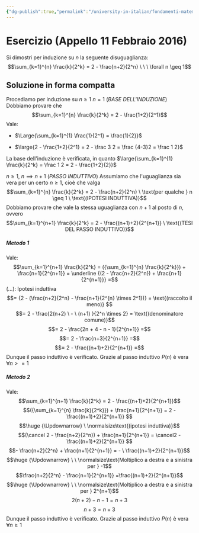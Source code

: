 ```yaml
---
{"dg-publish":true,"permalink":"/university-in-italian/fondamenti-matematici-per-l-informatica/esercizi-sul-principio-di-induzione/appello-11-febbraio-2016/"}
---
```


# Esercizio (Appello 11 Febbraio 2016)
Si dimostri per induzione su $n$ la seguente disuguaglianza:
$$\sum_{k=1}^{n} \frac{k}{2^k} = 2 - \frac{n+2}{2^n} \ \ \ \forall n \geq 1$$
## Soluzione in forma compatta
Procediamo per induzione su $n \geq 1$
$n = 1$ (*BASE DELL'INDUZIONE*) 
Dobbiamo provare che 
$$\sum_{k=1}^{n} \frac{k}{2^k} = 2 - \frac{1+2}{2^1}$$Vale:
-  $\Large{\sum_{k=1}^{1} \frac{1}{2^1} = \frac{1}{2}}$

- $\large{2 - \frac{1+2}{2^1} = 2 - \frac 3 2 = \frac {4-3}2 = \frac 1 2}$

La base dell'induzione è verificata, in quanto $\large{\sum_{k=1}^{1} \frac{k}{2^k} = \frac 1 2 = 2 - \frac{1+2}{2}}$

$n \geq 1, \ n \implies n+1$ (*PASSO INDUTTIVO*)
Assumiamo che l'uguaglianza sia vera per un certo $n \geq 1$, cioè che valga 
$$\sum_{k=1}^{n} \frac{k}{2^k} = 2 - \frac{n+2}{2^n} \ \text{per qualche } n \geq 1 \ \text{(IPOTESI INDUTTIVA)}$$
 Dobbiamo provare che vale la stessa uguaglianza con $n+1$ al posto di $n$, ovvero
$$\sum_{k=1}^{n+1} \frac{k}{2^k} = 2 - \frac{(n+1)+2}{2^{n+1}} \ \text{(TESI DEL PASSO INDUTTIVO)}$$
##### Metodo 1
Vale:
$$\sum_{k=1}^{n+1} \frac{k}{2^k} = ({\sum_{k=1}^{n} \frac{k}{2^k}}) + \frac{n+1}{2^{n+1}} = \underline {(2 - \frac{n+2}{2^n}) + \frac{n+1}{2^{n+1}}} =$$
$(...) :$ Ipotesi induttiva
$$= {2 - (\frac{n+2}{2^n} - \frac{n+1}{2^{n} \times 2^1})} = \text{(raccolto il meno)} $$
$$= 2 - \frac{2(n+2) \ - \ (n+1) }{2^n \times 2} = \text{(denominatore comune)}$$
$$= 2 - \frac{2n + 4 - n - 1}{2^{n+1}} =$$
$$= 2 - \frac{n+3}{2^{n+1}} =$$
$$= 2 - \frac{(n+1)+2}{2^{n+1}} =$$
Dunque il passo induttivo è verificato.
Grazie al passo induttivo $P(n)$ è vera $\forall n >= 1$
##### Metodo 2
Vale:
$$\sum_{k=1}^{n+1} \frac{k}{2^k} = 2 - \frac{(n+1)+2}{2^{n+1}}$$
$$({\sum_{k=1}^{n} \frac{k}{2^k}}) + \frac{n+1}{2^{n+1}} = 2 - \frac{(n+1)+2}{2^{n+1}} $$
$$\huge {\Updownarrow} \ \normalsize\text{(ipotesi induttiva)}$$
$$(\cancel 2 - \frac{n+2}{2^n}) + \frac{n+1}{2^{n+1}} = \cancel2 - \frac{(n+1)+2}{2^{n+1}} $$
$$- \frac{n+2}{2^n} + \frac{n+1}{2^{n+1}} = - \ \frac{(n+1)+2}{2^{n+1}}$$
$$\huge {\Updownarrow} \ \ \normalsize\text{Moltiplico a destra e a sinistra per } -1$$
$$\frac{n+2}{2^n} - \frac{n+1}{2^{n+1}} =\frac{(n+1)+2}{2^{n+1}}$$
$$\huge {\Updownarrow} \ \ \normalsize\text{Moltiplico a destra e a sinistra per } 2^{n+1}$$
$$2(n+2) - n - 1 = n+3$$
$$n+3=n+3$$Dunque il passo induttivo è verificato.
Grazie al passo induttivo $P(n)$ è vera $\forall n \geq 1$